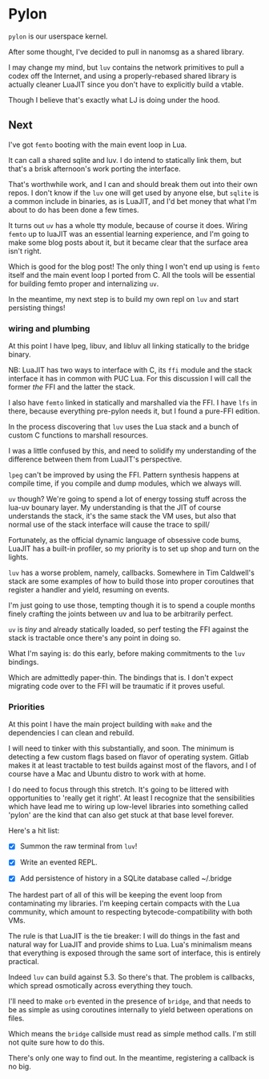 # Pylon


``pylon`` is our userspace kernel.


After some thought, I've decided to pull in nanomsg as a shared library.


I may change my mind, but ``luv`` contains the network primitives to pull a
codex off the Internet, and using a properly-rebased shared library is
actually cleaner LuaJIT since you don't have to explicitly build a vtable.


Though I believe that's exactly what LJ is doing under the hood.


## Next

I've got ``femto`` booting with the main event loop in Lua.


It can call a shared sqlite and luv.  I do intend to statically link them,
but that's a brisk afternoon's work porting the interface.


That's worthwhile work, and I can and should break them out into their own
repos.  I don't know if the ``luv`` one will get used by anyone else, but
``sqlite`` is a common include in binaries, as is LuaJIT, and I'd bet money
that what I'm about to do has been done a few times.


It turns out ``uv`` has a whole tty module, because of course it does.  Wiring
``femto`` up to luaJIT was an essential learning experience, and I'm going to
make some blog posts about it, but it became clear that the surface area isn't
right.


Which is good for the blog post!  The only thing I won't end up using is
``femto`` itself and the main event loop I ported from C.  All the tools will
be essential for building femto proper and internalizing ``uv``.


In the meantime, my next step is to build my own repl on ``luv`` and start
persisting things!


### wiring and plumbing

At this point I have lpeg, libuv, and libluv all linking statically to the
bridge binary.


NB: LuaJIT has two ways to interface with C, its ``ffi`` module and the stack
interface it has in common with PUC Lua.  For this discussion I will call the
former _the_ FFI and the latter the stack.


I also have ``femto`` linked in statically and marshalled via the FFI. I have
``lfs`` in there, because everything pre-pylon needs it, but I found a pure-FFI
edition.


In the process discovering that ``luv`` uses the Lua stack and a bunch of custom
C functions to marshall resources.


I was a little confused by this, and need to solidify my understanding of the
difference between them from LuaJIT's perspective.


``lpeg`` can't be improved by using the FFI.  Pattern synthesis happens at
compile time, if you compile and dump modules, which we always will.


``uv`` though?  We're going to spend a lot of energy tossing stuff across the
lua-uv bounary layer.  My understanding is that the JIT of course understands
the stack, it's the same stack the VM uses, but also that normal use of the
stack interface will cause the trace to spill/


Fortunately, as the official dynamic language of obsessive code bums, LuaJIT
has a built-in profiler, so my priority is to set up shop and turn on the
lights.


``luv`` has a worse problem, namely, callbacks.  Somewhere in Tim Caldwell's
stack are some examples of how to build those into proper coroutines that
register a handler and yield, resuming on events.


I'm just going to use those, tempting though it is to spend a couple months
finely crafting the joints between uv and lua to be arbitrarily perfect.


``uv`` is _tiny_ and already statically loaded, so perf testing the FFI against
the stack is tractable once there's any point in doing so.


What I'm saying is: do this early, before making commitments to the ``luv``
bindings.


Which are admittedly paper-thin.  The bindings that is.  I don't expect
migrating code over to the FFI will be traumatic if it proves useful.


### Priorities

At this point I have the main project building with ``make`` and the
dependencies I can clean and rebuild.


I will need to tinker with this substantially, and soon.  The minimum is
detecting a few custom flags based on flavor of operating system.  Gitlab
makes it at least tractable to test builds against most of the flavors, and I
of course have a Mac and Ubuntu distro to work with at home.


I do need to focus through this stretch.  It's going to be littered with
opportunities to 'really get it right'.  At least I recognize that the
sensibilities which have lead me to wiring up low-level libraries into
something called 'pylon' are the kind that can also get stuck at that base
level forever.


Here's a hit list:


- [X]  Summon the raw terminal from ``luv``!


- [X]  Write an evented REPL.


- [X]  Add persistence of history in a SQLite database called ~/.bridge



The hardest part of all of this will be keeping the event loop from
contaminating my libraries.  I'm keeping certain compacts with the Lua
community, which amount to respecting bytecode-compatibility with both VMs.


The rule is that LuaJIT is the tie breaker: I will do things in the fast and
natural way for LuaJIT and provide shims to Lua.  Lua's minimalism means that
everything is exposed through the same sort of interface, this is entirely
practical.


Indeed ``luv`` can build against 5.3.  So there's that. The problem is
callbacks, which spread osmotically across everything they touch.


I'll need to make ``orb`` evented in the presence of ``bridge``, and that needs to
be as simple as using coroutines internally to yield between operations on
files.


Which means the ``bridge`` callside must read as simple method calls. I'm
still not quite sure how to do this.


There's only one way to find out. In the meantime, registering a callback is
no big.
